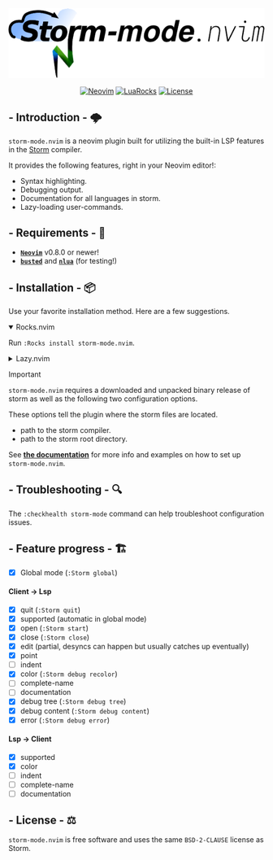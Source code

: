 <div align="center">

<img src="./assets/storm-mode-header.png">

[![Neovim](https://img.shields.io/badge/Neovim-0.8+-cornflowerblue?style=for-the-badge)](https://neovim.io)
[![LuaRocks](https://img.shields.io/luarocks/v/HoppenR/storm-mode.nvim?color=darkgreen&style=for-the-badge)](https://luarocks.org/modules/HoppenR/storm-mode.nvim)
[![License](https://img.shields.io/badge/license-BSD--2--Clause-black?style=for-the-badge)](./LICENSE)

</div>

## - Introduction - :cloud_with_lightning:

`storm-mode.nvim` is a neovim plugin built for utilizing the built-in
LSP features in the [Storm](https://storm-lang.org/) compiler.

It provides the following features, right in your Neovim editor!:
- Syntax highlighting.
- Debugging output.
- Documentation for all languages in storm.
- Lazy-loading user-commands.

## - Requirements - :memo:

- [**`Neovim`**](https://neovim.io/) v0.8.0 or newer!
- [**`busted`**](https://lunarmodules.github.io/busted/) and
  [**`nlua`**](https://github.com/mfussenegger/nlua) (for testing!)

## - Installation - :package:

Use your favorite installation method. Here are a few suggestions.

<details open>
<summary>Rocks.nvim</summary>

Run `:Rocks install storm-mode.nvim`.
</details>

<details>
<summary>Lazy.nvim</summary>

```lua
return {
    'HoppenR/storm-mode.nvim',
    lazy = false, -- first load only exposes lazy-loading user-commands
    opts = {
        compiler = vim.fs.normalize('~/projects/storm-lang/storm'),
        root = vim.fs.normalize('~/projects/storm-lang/root/'),
    },
},
```
</details>

> [!IMPORTANT]
> `storm-mode.nvim` requires a downloaded and unpacked binary release of
> storm as well as the following two configuration options.
>
> These options tell the plugin where the storm files are located.
> - path to the storm compiler.
> - path to the storm root directory.
>
> See [**the documentation**](./doc/storm-mode.txt") for
> more info and examples on how to set up `storm-mode.nvim`.

## - Troubleshooting - :mag:

The `:checkhealth storm-mode` command can help troubleshoot configuration issues.

## - Feature progress - :building_construction:

- [x] Global mode (`:Storm global`)

#### Client -> Lsp
- [x] quit (`:Storm quit`)
- [x] supported (automatic in global mode)
- [x] open (`:Storm start`)
- [x] close (`:Storm close`)
- [x] edit (partial, desyncs can happen but usually catches up eventually)
- [x] point
- [ ] indent
- [x] color (`:Storm debug recolor`)
- [ ] complete-name
- [ ] documentation
- [x] debug tree (`:Storm debug tree`)
- [x] debug content (`:Storm debug content`)
- [x] error (`:Storm debug error`)

#### Lsp -> Client
- [x] supported
- [x] color
- [ ] indent
- [ ] complete-name
- [ ] documentation

## - License - :balance_scale:

`storm-mode.nvim` is free software and uses the same `BSD-2-CLAUSE` license as Storm.
